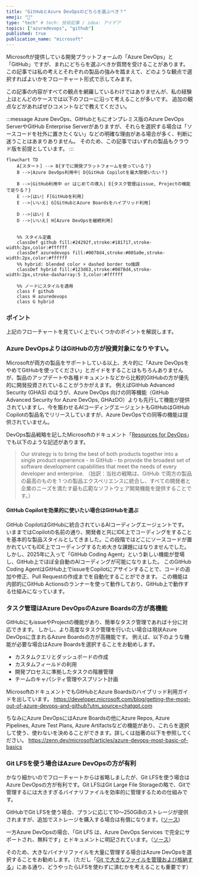```yaml
---
title: "GitHubとAzure DevOpsのどちらを選ぶべき？"
emoji: "🍣"
type: "tech" # tech: 技術記事 / idea: アイデア
topics: ["azuredevops", "github"]
published: true
publication_name: "microsoft"
---
```


Microsoftが提供している開発プラットフォームの「Azure DevOps」と「GitHub」ですが、まれにどちらを選ぶべきか質問を受けることがあります。
この記事では私の考えとそれぞれの製品の強みを踏まえて、どのような観点で選択すればよいかをフローチャート形式で示してみます。

この記事の内容がすべての観点を網羅しているわけではありませんが、私の経験上ほとんどのケースでは以下のフローに沿って考えることが多いです。
追加の観点などがあればぜひコメントなどで教えてください。

:::message
Azure DevOps、GitHubともにオンプレミス版のAzure DevOps ServerやGitHub Enterprise Serverがありますが、それらを選択する場合は「ソースコードを社外に置きたくない」などの明確な理由がある場合が多く、判断に迷うことはあまりありません。
そのため、この記事ではいずれの製品もクラウド版を前提としています。
:::

```mermaid
flowchart TD
    A[スタート] --> B{すでに開発プラットフォームを使っている？}
    B -->|Azure DevOps利用中| D{GitHub Copilotを最大限使いたい？}

    B -->|GitHub利用中 or はじめての導入| E{タスク管理はissue, Projectの機能で足りる？}
    E -->|はい| F[GitHubを利用]
    E -->|いいえ| G[GitHubとAzure Boardsをハイブリッド利用]

    D -->|はい| E
    D -->|いいえ| H[Azure DevOpsを継続利用]


    %% スタイル定義
    classDef github fill:#24292f,stroke:#181717,stroke-width:2px,color:#ffffff
    classDef azuredevops fill:#0078d4,stroke:#005a9e,stroke-width:2px,color:#ffffff
    %% hybrid: blended color + dashed border to強調
    classDef hybrid fill:#123d63,stroke:#0078d4,stroke-width:2px,stroke-dasharray:5 3,color:#ffffff

    %% ノードにスタイルを適用
    class F github
    class H azuredevops
    class G hybrid
```


### ポイント
上記のフローチャートを見ていく上でいくつかのポイントを解説します。

### Azure DevOpsよりはGitHubの方が投資対象になりやすい。
Microsoftが両方の製品をサポートしている以上、大々的に「Azure DevOpsをやめてGitHubを使ってください」とガイドをすることはもちろんありませんが、製品のアップデートや各種ドキュメントなどから比較的GitHubの方が優先的に開発投資されていることがうかがえます。
例えばGitHub Advanced Security (GHAS) のほうが、Azure DevOps 向けの同等機能（GitHub Advanced Security for Azure DevOps, GHAzDO）よりも先行して機能が提供されていますし、今を賑わせるAIコーディングエージェントもGitHubはGitHub Copilotの製品名でリリースしていますが、Azure DevOpsでの同等の機能は提供されていません。

DevOps製品戦略を記したMicrosoftのドキュメント「[Resources for DevOps](https://microsoft.github.io/PartnerResources/skilling/developer-velocity-academy/resources/devops?utm_source=chatgpt.com)」でも以下のような記述があります。
> Our strategy is to bring the best of both products together into a single product experience - in GitHub - to provide the broadest set of software development capabilities that meet the needs of every developer and enterprise.
> （拙訳：当社の戦略は、GitHub で両方の製品の最高のものを 1 つの製品エクスペリエンスに統合し、すべての開発者と企業のニーズを満たす最も広範なソフトウェア開発機能を提供することです。）


#### GitHub Copilotを効果的に使いたい場合はGitHubを選ぶ
GitHub CopilotはGitHubに統合されているAIコーディングエージェントです。
いままではCopilotの名前の通り、開発者と共にIDE上でコーディングをすることを基本的な製品スタイルとしてきました。この段階ではどこにソースコードが置かれていてもIDE上でコーディングするため大きな課題にはなりませんでした。
しかし、2025年に入って「GitHub Coding Agent」という新しい機能が登場し、GitHub上でほぼ全自動のAIコーディングが可能になりました。
このGitHub Coding AgentはGitHub上でissueをCopilotにアサインすることで、コードの追加や修正、Pull Requestの作成までを自動化することができます。
この機能は内部的にGitHub Actionsのランナーを使って動作しており、GitHub上で動作する仕組みになっています。

### タスク管理はAzure DevOpsのAzure Boardsの方が高機能
GitHubにもissueやProjectの機能があり、簡単なタスク管理であれば十分に対応できます。
しかし、より高度なタスク管理を行いたい場合は現状Azure DevOpsに含まれるAzure Boardsの方が高機能です。
例えば、以下のような機能が必要な場合はAzure Boardsを選択することをお勧めします。
- カスタムクエリとダッシュボードの作成
- カスタムフィールドの利用
- 開発プロセスに準拠したタスクの階層管理
- チームのキャパシティ管理やスプリント計画

MicrosoftのドキュメントでもGitHubとAzure Boardsのハイブリッド利用ガイドを出しています。
https://developer.microsoft.com/blog/getting-the-most-out-of-azure-devops-and-github?utm_source=chatgpt.com

ちなみにAzure DevOpsにはAzure Boardsの他にAzure Repos, Azure Pipelines, Azure Test Plans, Azure Artifactsなどの機能があり、これらを選択して使う、使わないを決めることができます。詳しくは拙著の以下を参照してください。
https://zenn.dev/microsoft/articles/azure-devops-most-basic-of-basics


### Git LFSを使う場合はAzure DevOpsの方が有利
かなり細かいのでフローチャートからは省略しましたが、Git LFSを使う場合はAzure DevOpsの方が有利です。Git LFSはGit Large File Storageの略で、Gitで管理するには大きすぎるバイナリファイルを効率的に管理するための仕組みです。

GitHubでGit LFSを使う場合、プランに応じて10〜250GiBのストレージが提供されますが、追加でストレージを購入する場合は有償になります。([ソース](https://docs.github.com/ja/billing/concepts/product-billing/git-lfs#git-lfs-%E3%81%AE%E7%84%A1%E6%96%99%E4%BD%BF%E7%94%A8))

一方Azure DevOpsの場合、「Git LFS は、Azure DevOps Services で完全にサポートされ、無料です」とドキュメントに明記されています。（[ソース](https://learn.microsoft.com/ja-jp/azure/devops/repos/git/manage-large-files?view=azure-devops&utm_source=chatgpt.com#benefits)）

そのため、大きなバイナリファイルを大量に管理する場合はAzure DevOpsを選択することをお勧めします。（ただし「[Git で大きなファイルを管理および格納する](https://learn.microsoft.com/ja-jp/azure/devops/repos/git/manage-large-files?view=azure-devops&utm_source=chatgpt.com)」にある通り、どうやったらLFSを使わずに済むかを考えることも重要です）
